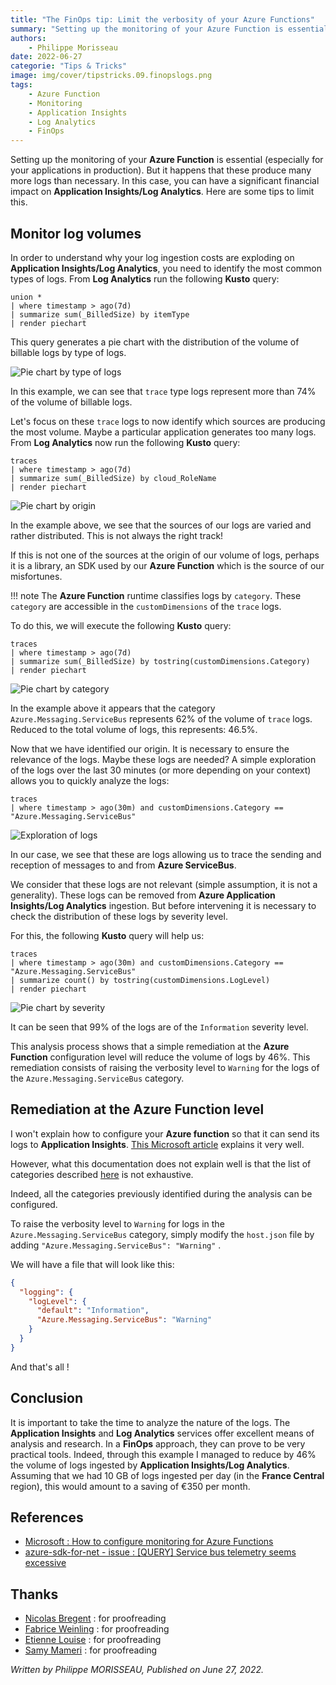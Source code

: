 ```yaml
---
title: "The FinOps tip: Limit the verbosity of your Azure Functions"
summary: "Setting up the monitoring of your Azure Function is essential (especially for your applications in production). But it happens that these produce many more logs than necessary. In this case, you can have a significant financial impact on Application Insights/Log Analytics. Here are some tips to limit this."
authors:
    - Philippe Morisseau
date: 2022-06-27
categorie: "Tips & Tricks"
image: img/cover/tipstricks.09.finopslogs.png
tags:
    - Azure Function
    - Monitoring
    - Application Insights
    - Log Analytics
    - FinOps
---
```


Setting up the monitoring of your **Azure Function** is essential (especially for your applications in production). But it happens that these produce many more logs than necessary. In this case, you can have a significant financial impact on **Application Insights/Log Analytics**. Here are some tips to limit this.

## Monitor log volumes

In order to understand why your log ingestion costs are exploding on **Application Insights/Log Analytics**, you need to identify the most common types of logs. From **Log Analytics** run the following **Kusto** query:

``` kusto
union *
| where timestamp > ago(7d)
| summarize sum(_BilledSize) by itemType
| render piechart 
```

This query generates a pie chart with the distribution of the volume of billable logs by type of logs.

![Pie chart by type of logs](../../../img/tipsandtricks.09.typePiechart.png)

In this example, we can see that `trace` type logs represent more than 74% of the volume of billable logs.

Let's focus on these `trace` logs to now identify which sources are producing the most volume. Maybe a particular application generates too many logs. From **Log Analytics** now run the following **Kusto** query:

``` kusto
traces
| where timestamp > ago(7d)
| summarize sum(_BilledSize) by cloud_RoleName
| render piechart
```

![Pie chart by origin](../../../img/tipsandtricks.09.originPiechart.png)

In the example above, we see that the sources of our logs are varied and rather distributed. This is not always the right track!

If this is not one of the sources at the origin of our volume of logs, perhaps it is a library, an SDK used by our **Azure Function** which is the source of our misfortunes.

!!! note
    The **Azure Function** runtime classifies logs by `category`. These `category` are accessible in the `customDimensions` of the `trace` logs.

To do this, we will execute the following **Kusto** query:

``` kusto
traces
| where timestamp > ago(7d)
| summarize sum(_BilledSize) by tostring(customDimensions.Category)
| render piechart 
```

![Pie chart by category](../../../img/tipsandtricks.09.libPiechart.png)

In the example above it appears that the category `Azure.Messaging.ServiceBus` represents 62% of the volume of `trace` logs. Reduced to the total volume of logs, this represents: 46.5%.

Now that we have identified our origin. It is necessary to ensure the relevance of the logs. Maybe these logs are needed?
A simple exploration of the logs over the last 30 minutes (or more depending on your context) allows you to quickly analyze the logs:

``` kusto
traces
| where timestamp > ago(30m) and customDimensions.Category == "Azure.Messaging.ServiceBus"
```

![Exploration of logs](../../../img/tipsandtricks.09.logs01.png)

In our case, we see that these are logs allowing us to trace the sending and reception of messages to and from **Azure ServiceBus**.

We consider that these logs are not relevant (simple assumption, it is not a generality). These logs can be removed from **Azure Application Insights/Log Analytics** ingestion. But before intervening it is necessary to check the distribution of these logs by severity level.

For this, the following **Kusto** query will help us:

``` kusto
traces
| where timestamp > ago(30m) and customDimensions.Category == "Azure.Messaging.ServiceBus"
| summarize count() by tostring(customDimensions.LogLevel)
| render piechart 
```

![Pie chart by severity](../../../img/tipsandtricks.09.severityPiechart.png)

It can be seen that 99% of the logs are of the `Information` severity level.

This analysis process shows that a simple remediation at the **Azure Function** configuration level will reduce the volume of logs by 46%. This remediation consists of raising the verbosity level to `Warning` for the logs of the `Azure.Messaging.ServiceBus` category.

## Remediation at the Azure Function level

I won't explain how to configure your **Azure function** so that it can send its logs to **Application Insights**. [This Microsoft article](https://docs.microsoft.com/en-us/azure/azure-functions/configure-monitoring?tabs=v2#enable-application-insights-integration) explains it very well.

However, what this documentation does not explain well is that the list of categories described [here](https://docs.microsoft.com/en-us/azure/azure-functions/configure-monitoring?tabs=v2#configure-categories) is not exhaustive.

Indeed, all the categories previously identified during the analysis can be configured.

To raise the verbosity level to `Warning` for logs in the `Azure.Messaging.ServiceBus` category, simply modify the `host.json` file by adding `"Azure.Messaging.ServiceBus": "Warning"` .

We will have a file that will look like this:

``` json
{
  "logging": {
    "logLevel": {
      "default": "Information",
      "Azure.Messaging.ServiceBus": "Warning"
    }
  }
}
```

And that's all !

## Conclusion

It is important to take the time to analyze the nature of the logs. The **Application Insights** and **Log Analytics** services offer excellent means of analysis and research. In a **FinOps** approach, they can prove to be very practical tools. Indeed, through this example I managed to reduce by 46% the volume of logs ingested by **Application Insights/Log Analytics**.
Assuming that we had 10 GB of logs ingested per day (in the **France Central** region), this would amount to a saving of €350 per month.

## References

- [Microsoft : How to configure monitoring for Azure Functions](https://docs.microsoft.com/en-us/azure/azure-functions/configure-monitoring?tabs=v2)
- [azure-sdk-for-net - issue : [QUERY] Service bus telemetry seems excessive](https://github.com/Azure/azure-sdk-for-net/issues/25865)

## Thanks

- [Nicolas Bregent](https://www.linkedin.com/in/nicolasbregent/) : for proofreading
- [Fabrice Weinling](https://www.linkedin.com/in/fabrice-weinling-414187114/) : for proofreading
- [Etienne Louise](https://www.linkedin.com/in/etienne-louise-78154063/) : for proofreading 
- [Samy Mameri](https://www.linkedin.com/in/samy-mameri-60649079/) : for proofreading

_Written by Philippe MORISSEAU, Published on June 27, 2022._